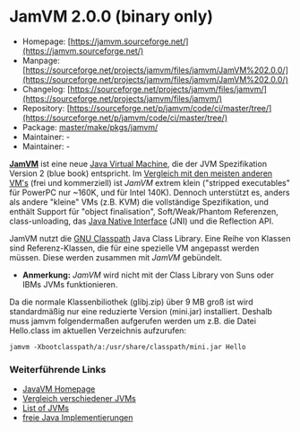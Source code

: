 # JamVM 2.0.0 (binary only)
 - Homepage: [https://jamvm.sourceforge.net/](https://jamvm.sourceforge.net/)
 - Manpage: [https://sourceforge.net/projects/jamvm/files/jamvm/JamVM%202.0.0/](https://sourceforge.net/projects/jamvm/files/jamvm/JamVM%202.0.0/)
 - Changelog: [https://sourceforge.net/projects/jamvm/files/jamvm/](https://sourceforge.net/projects/jamvm/files/jamvm/)
 - Repository: [https://sourceforge.net/p/jamvm/code/ci/master/tree/](https://sourceforge.net/p/jamvm/code/ci/master/tree/)
 - Package: [master/make/pkgs/jamvm/](https://github.com/Freetz-NG/freetz-ng/tree/master/make/pkgs/jamvm/)
 - Maintainer: -
 - Maintainer: -

**[JamVM](http://jamvm.sourceforge.net/)** ist eine
neue [Java Virtual
Machine](http://en.wikipedia.org/wiki/Java_Virtual_Machine),
die der JVM Spezifikation Version 2 (blue book) entspricht. Im
[Vergleich mit den meisten anderen
VM's](http://bugblogger.com/java-vms-compared-160/) (frei
und kommerziell) ist *JamVM* extrem klein ("stripped executables" für
PowerPC nur ~160K, und für Intel 140K). Dennoch unterstützt es, anders
als andere "kleine" VMs (z.B. KVM) die vollständige Spezifikation, und
enthält Support für "object finalisation", Soft/Weak/Phantom
Referenzen, class-unloading, das [Java Native
Interface](http://de.wikipedia.org/wiki/Java_Native_Interface)
(JNI) und die Reflection API.

JamVM nutzt die [GNU
Classpath](http://de.wikipedia.org/wiki/GNU_Classpath) Java
Class Library. Eine Reihe von Klassen sind Referenz-Klassen, die für
eine spezielle VM angepasst werden müssen. Diese werden zusammen mit
*JamVM* gebündelt.

 * **Anmerkung:**
*JamVM* wird nicht mit der Class Library von Suns oder IBMs JVMs
funktionieren.

Da die normale Klassenbiliothek (glibj.zip) über 9 MB groß ist wird
standardmäßig nur eine reduzierte Version (mini.jar) installiert.
Deshalb muss jamvm folgendermaßen aufgerufen werden um z.B. die Datei
Hello.class im aktuellen Verzeichnis aufzurufen:

```
jamvm -Xbootclasspath/a:/usr/share/classpath/mini.jar Hello
```

### Weiterführende Links

-   [JavaVM
    Homepage](http://jamvm.sourceforge.net/)
-   [Vergleich verschiedener
    JVMs](http://bugblogger.com/java-vms-compared-160/)
-   [List of
    JVMs](http://en.wikipedia.org/wiki/List_of_Java_virtual_machines)
-   [freie Java
    Implementierungen](http://en.wikipedia.org/wiki/Free_Java_implementations)

